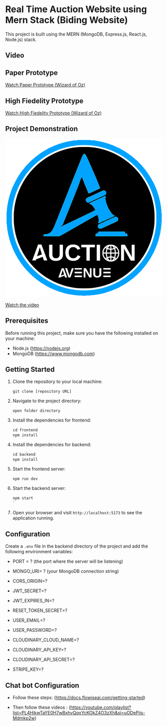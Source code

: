 # Real Time Auction Website using Mern Stack (Biding Website)


This project is built using the MERN (MongoDB, Express.js, React.js, Node.js) stack.

## Video

## Paper Prototype
[Watch Paper Prototype (Wizard of Oz) ](https://youtu.be/6KTxVv46w7E)

## High Fiedelity Prototype
[Watch High Fiedelity Prototype (Wizard of Oz) ](https://youtu.be/1AhQw67E2LA)

## Project Demonstration
[![Watch the video](./images/favicon.png)](https://youtu.be/6KTxVv46w7E)

[Watch the video](https://youtu.be/6KTxVv46w7E)




## Prerequisites

Before running this project, make sure you have the following installed on your machine:

- Node.js (https://nodejs.org)
- MongoDB (https://www.mongodb.com)

## Getting Started

1. Clone the repository to your local machine:

    ```shell
    git clone [repository URL]
    ```

2. Navigate to the project directory:

    ```shell
    open folder directory

    ```

3. Install the dependencies for frontend:

    ```shell
    cd frontend
    npm install
    
    ```
4. Install the dependencies for backend:

    ```shell
    cd backend
    npm install
    
    ```

5. Start the frontend server:

    ```shell
    npm run dev
    ```
5. Start the backend server:

    ```shell
    npm start
    `
5. Open your browser and visit `http://localhost:5173` to see the application running.

## Configuration

Create a `.env` file in the backend directory of the project and add the following environment variables:

- PORT = ? (the port where the server will be listening)
- MONGO_URI= ?     (your MongoDB connection string)

- CORS_ORIGIN=?
- JWT_SECRET=?
- JWT_EXPIRES_IN=?
- RESET_TOKEN_SECRET=?

- USER_EMAIL=?
- USER_PASSWORD=?

- CLOUDINARY_CLOUD_NAME=?
- CLOUDINARY_API_KEY=?
- CLOUDINARY_API_SECRET=?

- STRIPE_KEY=?


## Chat bot Configuration

- Follow these steps: (https://docs.flowiseai.com/getting-started)

- Then follow these videos : (https://youtube.com/playlist?list=PL4HikwTaYE0H7wBxhvQqxYcKOkZ4O3zXh&si=uODePiis-Mdmkp2w)



